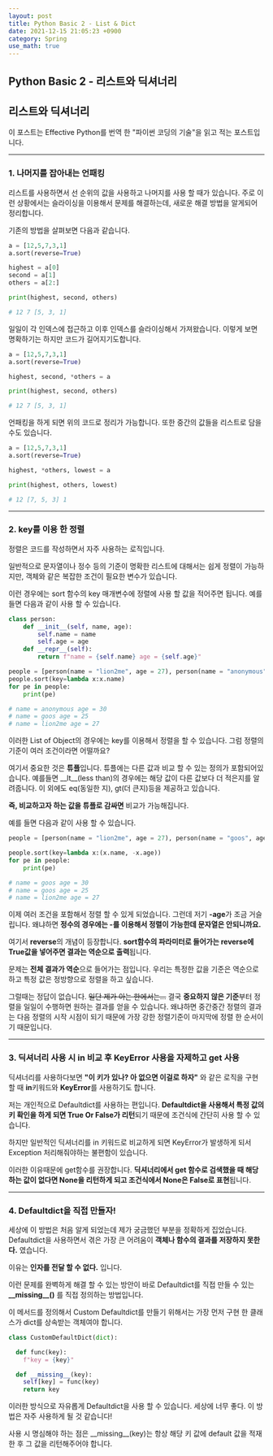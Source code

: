```yaml
---
layout: post
title: Python Basic 2 - List & Dict
date: 2021-12-15 21:05:23 +0900
category: Spring
use_math: true
---
```


Python Basic 2 - 리스트와 딕셔너리
---

## 리스트와 딕셔너리

이 포스트는 Effective Python를 번역 한 "파이썬 코딩의 기술"을 읽고 적는 포스트입니다.

---

### 1. 나머지를 잡아내는 언패킹

리스트를 사용하면서 선 순위의 값을 사용하고 나머지를 사용 할 때가 있습니다. 주로 이런 상황에서는 슬라이싱을 이용해서 문제를 해결하는데, 새로운 해결 방법을 알게되어 정리합니다.

기존의 방법을 살펴보면 다음과 같습니다.
```Python
a = [12,5,7,3,1]
a.sort(reverse=True)

highest = a[0]
second = a[1]
others = a[2:]

print(highest, second, others)

# 12 7 [5, 3, 1]
```
일일이 각 인덱스에 접근하고 이후 인덱스를 슬라이싱해서 가져왔습니다. 이렇게 보면 명확하기는 하지만 코드가 길어지기도합니다.

```python
a = [12,5,7,3,1]
a.sort(reverse=True)

highest, second, *others = a

print(highest, second, others)

# 12 7 [5, 3, 1]
```
언패킹을 하게 되면 위의 코드로 정리가 가능합니다. 또한 중간의 값들을 리스트로 담을수도 있습니다.

```Python
a = [12,5,7,3,1]
a.sort(reverse=True)

highest, *others, lowest = a

print(highest, others, lowest)

# 12 [7, 5, 3] 1
```

---

### 2. key를 이용 한 정렬

정렬은 코드를 작성하면서 자주 사용하는 로직입니다.

일반적으로 문자열이나 정수 등의 기준이 명확한 리스트에 대해서는 쉽게 정렬이 가능하지만, 객체와 같은 복잡한 조건이 필요한 변수가 있습니다.

이런 경우에는 sort 함수의 key 매개변수에 정렬에 사용 할 값을 적어주면 됩니다. 예를 들면 다음과 같이 사용 할 수 있습니다.

```python
class person:
    def __init__(self, name, age):
        self.name = name
        self.age = age
    def __repr__(self):
        return f"name = {self.name} age = {self.age}"
```
```Python
people = [person(name = "lion2me", age = 27), person(name = "anonymous", age = 30), person(name = "goos", age = 25)]
people.sort(key=lambda x:x.name)
for pe in people:
    print(pe)

# name = anonymous age = 30
# name = goos age = 25
# name = lion2me age = 27
```
이러한 List of Object의 경우에는 key를 이용해서 정렬을 할 수 있습니다. 그럼 정렬의 기준이 여러 조건이라면 어떨까요?

여기서 중요한 것은 **튜플**입니다. 튜플에는 다른 값과 비교 할 수 있는 정의가 포함되어있습니다. 예를들면 \_\_lt\_\_(less than)의 경우에는 해당 값이 다른 값보다 더 적은지를 알려줍니다. 이 외에도 eq(동일한 지), gt(더 큰지)등을 제공하고 있습니다.

**즉, 비교하고자 하는 값을 튜플로 감싸면** 비교가 가능해집니다.

예를 들면 다음과 같이 사용 할 수 있습니다.

```Python
people = [person(name = "lion2me", age = 27), person(name = "goos", age = 30), person(name = "goos", age = 25)]

people.sort(key=lambda x:(x.name, -x.age))
for pe in people:
    print(pe)

# name = goos age = 30
# name = goos age = 25
# name = lion2me age = 27
```

이제 여러 조건을 포함해서 정렬 할 수 있게 되었습니다. 그런데 저기 **-age**가 조금 거슬립니다. 왜냐하면 **정수의 경우에는 -를 이용해서 정렬이 가능한데 문자열은 안되니까요.**

여기서 **reverse**의 개념이 등장합니다. **sort함수의 파라미터로 들어가는 reverse에 True값을 넣어주면 결과는 역순으로 출력**됩니다.

문제는 **전체 결과가 역순**으로 들어가는 점입니다. 우리는 특정한 값을 기준은 역순으로 하고 특정 값은 정방향으로 정렬을 하고 싶습니다.

그럴때는 정답이 없습니다. ~~일단 제가 아는 한에서는...~~ 결국 **중요하지 않은 기준**부터 정렬을 일일이 수행하면 원하는 결과를 얻을 수 있습니다. 왜냐하면 중간중간 정렬의 결과는 다음 정렬의 시작 시점이 되기 때문에 가장 강한 정렬기준이 마지막에 정렬 한 순서이기 때문입니다.

---

### 3. 딕셔너리 사용 시 in 비교 후 KeyError 사용을 자제하고 get 사용

딕셔너리를 사용하다보면 **"이 키가 있나? 아 없으면 이걸로 하자"** 와 같은 로직을 구현 할 때 **in**키워드와 **KeyError**를 사용하기도 합니다.

저는 개인적으로 Defaultdict를 사용하는 편입니다. **Defaultdict을 사용해서 특정 값의 키 확인을 하게 되면 True Or False가 리턴**되기 때문에 조건식에 간단히 사용 할 수 있습니다.

하지만 일반적인 딕셔너리를 in 키워드로 비교하게 되면 KeyError가 발생하게 되서 Exception 처리해줘야하는 불편함이 있습니다.

이러한 이유때문에 get함수를 권장합니다. **딕셔너리에서 get 함수로 검색했을 때 해당하는 값이 없다면 None을 리턴하게 되고 조건식에서 None은 False로 표현**됩니다.

---

### 4. Defaultdict을 직접 만들자!

세상에 이 방법은 처음 알게 되었는데 제가 궁금했던 부분을 정확하게 집었습니다. Defaultdict을 사용하면서 겪은 가장 큰 어려움이 **객체나 함수의 결과를 저장하지 못한다.** 였습니다.

이유는 **인자를 전달 할 수 없다.** 입니다.

이런 문제를 완벽하게 해결 할 수 있는 방안이 바로 Defaultdict를 직접 만들 수 있는 **\_\_missing\_\_()** 를 직접 정의하는 방법입니다.

이 메서드를 정의해서 Custom Defaultdict를 만들기 위해서는 가장 먼저 구현 한 클래스가 dict를 상속받는 객체여야 합니다.

```python
class CustomDefaultDict(dict):

  def func(key):
    f"key = {key}"

  def __missing__(key):
    self[key] = func(key)
    return key
```
이러한 방식으로 자유롭게 Defaultdict을 사용 할 수 있습니다. 세상에 너무 좋다. 이 방법은 자주 사용하게 될 것 같습니다!

사용 시 명심해야 하는 점은 \_\_missing\_\_(key)는 항상 해당 키 값에 default 값을 적재 한 후 그 값을 리턴해주어야 합니다.
